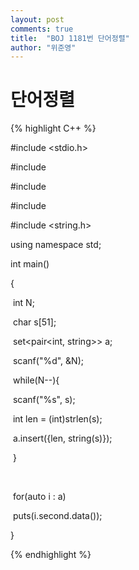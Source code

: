 ```yaml
---
layout: post
comments: true
title:  "BOJ 1181번 단어정렬"
author: "위준영"
---
```


# 단어정렬



{% highlight C++ %}

#include <stdio.h>

#include <set>

#include <utility>

#include <string>

#include <string.h>

using namespace std;

int main()

{

​    int N;

​    char s[51];

​    set<pair<int, string>> a;

​    scanf("%d", &N);

​    while(N--){

​        scanf("%s", s);

​        int len = (int)strlen(s);

​        a.insert({len, string(s)});

​    }

​    

​    for(auto i : a)

​        puts(i.second.data());

}

{% endhighlight %}